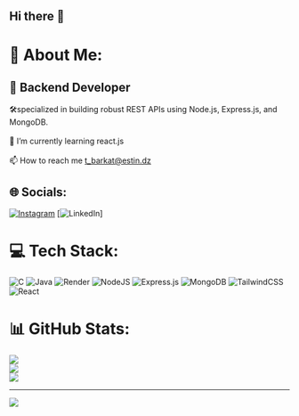 ## Hi there 👋


# 💫 About Me:
## 🚀 Backend Developer
🛠️specialized in building robust REST APIs using Node.js, Express.js, and MongoDB.<br><br>
🌱 I’m currently learning react.js<br><br>
📫 How to reach me t_barkat@estin.dz


## 🌐 Socials:
[![Instagram](https://img.shields.io/badge/Instagram-%23E4405F.svg?logo=Instagram&logoColor=white)](https://instagram.com/ta9i._) [![LinkedIn](https://img.shields.io/badge/LinkedIn-%230077B5.svg?logo=linkedin&logoColor=white)]

# 💻 Tech Stack:
![C](https://img.shields.io/badge/c-%2300599C.svg?style=flat&logo=c&logoColor=white) ![Java](https://img.shields.io/badge/java-%23ED8B00.svg?style=flat&logo=openjdk&logoColor=white) ![Render](https://img.shields.io/badge/Render-%46E3B7.svg?style=flat&logo=render&logoColor=white) ![NodeJS](https://img.shields.io/badge/node.js-6DA55F?style=flat&logo=node.js&logoColor=white) ![Express.js](https://img.shields.io/badge/express.js-%23404d59.svg?style=flat&logo=express&logoColor=%2361DAFB) ![MongoDB](https://img.shields.io/badge/MongoDB-%234ea94b.svg?style=flat&logo=mongodb&logoColor=white) ![TailwindCSS](https://img.shields.io/badge/tailwindcss-%2338B2AC.svg?style=flat&logo=tailwind-css&logoColor=white) ![React](https://img.shields.io/badge/react-%2320232a.svg?style=flat&logo=react&logoColor=%2361DAFB)
# 📊 GitHub Stats:
![](https://github-readme-stats.vercel.app/api?username=ta9iBarkat&theme=dark&hide_border=false&include_all_commits=false&count_private=false)<br/>
![](https://nirzak-streak-stats.vercel.app/?user=ta9iBarkat&theme=dark&hide_border=false)<br/>
![](https://github-readme-stats.vercel.app/api/top-langs/?username=ta9iBarkat&theme=dark&hide_border=false&include_all_commits=false&count_private=false&layout=compact)

---
[![](https://visitcount.itsvg.in/api?id=ta9iBarkat&icon=0&color=0)](https://visitcount.itsvg.in)
